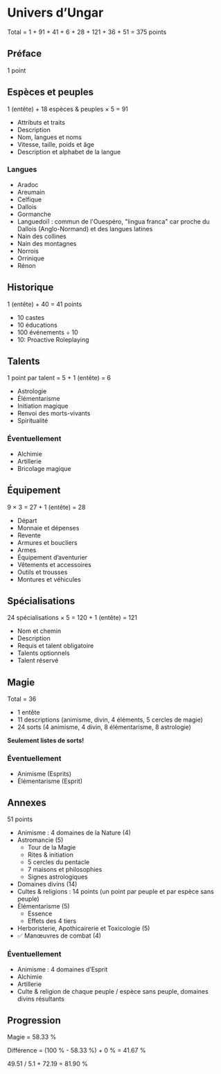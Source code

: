# Univers d’Ungar

Total = 1 + 91 + 41 + 6 + 28 + 121 + 36 + 51 = 375 points

## Préface

1 point

## Espèces et peuples

1 (entête) + 18 espèces & peuples × 5 = 91

- Attributs et traits
- Description
- Nom, langues et noms
- Vitesse, taille, poids et âge
- Description et alphabet de la langue

### Langues

- Aradoc
- Areumain
- Celfique
- Dallois
- Gormanche
- Languedoïl : commun de l'Ouespéro, "lingua franca" car proche du Dallois (Anglo-Normand) et des langues latines
- Nain des collines
- Nain des montagnes
- Norrois
- Orrinique
- Rénon

## Historique

1 (entête) + 40 = 41 points

- 10 castes
- 10 éducations
- 100 événements ÷ 10
- 10: Proactive Roleplaying

## Talents

1 point par talent = 5 + 1 (entête) = 6

- Astrologie
- Élémentarisme
- Initiation magique
- Renvoi des morts-vivants
- Spiritualité

### Éventuellement

- Alchimie
- Artillerie
- Bricolage magique

## Équipement

9 × 3 = 27 + 1 (entête) = 28

- Départ
- Monnaie et dépenses
- Revente
- Armures et boucliers
- Armes
- Équipement d’aventurier
- Vêtements et accessoires
- Outils et trousses
- Montures et véhicules

## Spécialisations

24 spécialisations × 5 = 120 + 1 (entête) = 121

- Nom et chemin
- Description
- Requis et talent obligatoire
- Talents optionnels
- Talent réservé

## Magie

Total = 36

- 1 entête
- 11 descriptions (animisme, divin, 4 éléments, 5 cercles de magie)
- 24 sorts (4 animisme, 4 divin, 8 élémentarisme, 8 astrologie)

**Seulement listes de sorts!**

### Éventuellement

- Animisme (Esprits)
- Élémentarisme (Esprit)

## Annexes

51 points

- Animisme : 4 domaines de la Nature (4)
- Astromancie (5)
  - Tour de la Magie
  - Rites & initiation
  - 5 cercles du pentacle
  - 7 maisons et philosophies
  - Signes astrologiques
- Domaines divins (14)
- Cultes & religions : 14 points (un point par peuple et par espèce sans peuple)
- Élémentarisme (5)
  - Essence
  - Effets des 4 tiers
- Herboristerie, Apothicairerie et Toxicologie (5)
- ✅ Manœuvres de combat (4)

### Éventuellement

- Animisme : 4 domaines d’Esprit
- Alchimie
- Artillerie
- Culte & religion de chaque peuple / espèce sans peuple, domaines divins résultants

## Progression

Magie = 58.33 %

Différence = (100 % - 58.33 %) + 0 % = 41.67 %

49.51 / 5.1 + 72.19 = 81.90 %
